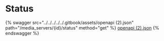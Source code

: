 # Status

{% swagger src="../../../../../.gitbook/assets/openapi (2).json" path="/media_servers/{id}/status" method="get" %}
[openapi (2).json](<../../../../../.gitbook/assets/openapi (2).json>)
{% endswagger %}
